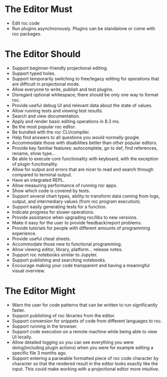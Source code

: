 # The Editor Must
- Edit roc code
- Run plugins asynchronously. Plugins can be standalone or come with roc packages.

# The Editor Should
- Support beginner-friendly projectional editing.
- Support typed holes.
- Support temporarily switching to free/legacy editing for operations that are difficult in projectional mode. 
- Allow everyone to write, publish and test plugins.
- Disregard optional whitespace; there should be only one way to format roc.
- Provide useful debug UI and relevant data about the state of values.
- Allow running tests and viewing test results.
- Search and view documentation.
- Apply and render basic editing operations in 8.3 ms.
- Be the most popular roc editor.
- Be bundled with the roc CLI/compiler. 
- Help find answers to all questions you would normally google.
- Accommodate those with disabilities better than other popular editors.
- Provide key familiar features: autocomplete, go to def, find references, rename, show type...
- Be able to execute core functionality with keyboard, with the exception of plugin functionality.
- Allow for output and errors that are nicer to read and search through compared to terminal output.
- Have an integrated REPL.
- Allow measuring performance of running roc apps.
- Show which code is covered by tests.
- Support several chart types, ability to transform data coming from logs, output, and intermediary values (from roc program execution).
- Support easily generating tests for a function.
- Indicate progress for slower operations.
- Provide assistance when upgrading roc/libs to new versions.
- Make it easy for the user to provide feedback/report problems.
- Provide tutorials for people with different amounts of programming experience.
- Provide useful cheat sheets.
- Accommodate those new to functional programming.
- Allow viewing editor, library, platform… release notes.
- Support roc notebooks similar to Jupyter.
- Support publishing and searching notebooks.
- Encourage making your code transparent and having a meaningful visual overview.

# The Editor Might
- Warn the user for code patterns that can be written to run significantly faster.
- Support publishing of roc libraries from the editor.
- Support conversion for snippets of code from different languages to roc.
- Support running in the browser.
- Support code execution on a remote machine while being able to view UI locally.
- Allow detailed logging so you can see everything you were doing(including plugin actions) when you were for example editing a specific file 3 months ago.
- Support entering a parseable formatted piece of roc code character by character so that the rendered result in the editor looks exactly like the input. This could make working with a projectional editor more intuitive.
